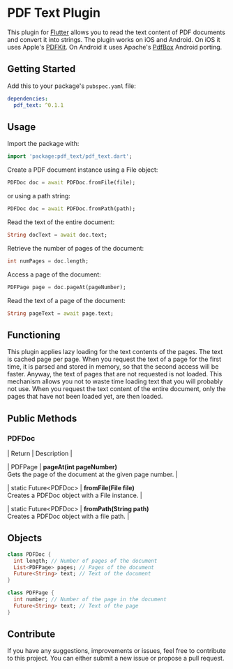 # PDF Text Plugin

This plugin for [Flutter](https://flutter.dev) allows you to read the text content of PDF documents and convert it into strings. The plugin works on iOS and Android. On iOS it uses Apple's [PDFKit](https://developer.apple.com/documentation/pdfkit). On Android it uses Apache's [PdfBox](https://github.com/TomRoush/PdfBox-Android) Android porting.

## Getting Started

Add this to your package's `pubspec.yaml` file:

```yaml
dependencies:
  pdf_text: ^0.1.1
```

## Usage

Import the package with:

```dart
import 'package:pdf_text/pdf_text.dart';
```

Create a PDF document instance using a File object:

```dart
PDFDoc doc = await PDFDoc.fromFile(file);
```

or using a path string:

```dart
PDFDoc doc = await PDFDoc.fromPath(path);
```

Read the text of the entire document:

```dart
String docText = await doc.text;
```

Retrieve the number of pages of the document:

```dart
int numPages = doc.length;
```

Access a page of the document:

```dart
PDFPage page = doc.pageAt(pageNumber);
```

Read the text of a page of the document:

```dart
String pageText = await page.text;
```

## Functioning

This plugin applies lazy loading for the text contents of the pages. The text is cached page per page. When you request the text of a page for the first time, it is parsed and stored in memory, so that the second access will be faster. Anyway, the text of pages that are not requested is not loaded. This mechanism
allows you not to waste time loading text that you will probably not use. When you request the text content of the entire document, only the pages that have not been loaded yet, are then loaded.

## Public Methods
  
### PDFDoc

| Return  | Description  |

| PDFPage | **pageAt(int pageNumber)** <br> Gets the page of the document at the given page number. |

| static Future\<PDFDoc> | **fromFile(File file)** <br> Creates a PDFDoc object with a File instance. |

| static Future\<PDFDoc> | **fromPath(String path)** <br> Creates a PDFDoc object with a file path. |

## Objects

```dart
class PDFDoc {
  int length; // Number of pages of the document
  List<PDFPage> pages; // Pages of the document
  Future<String> text; // Text of the document
}

class PDFPage {
  int number; // Number of the page in the document
  Future<String> text; // Text of the page
}
```

## Contribute

If you have any suggestions, improvements or issues, feel free to contribute to this project.
You can either submit a new issue or propose a pull request.